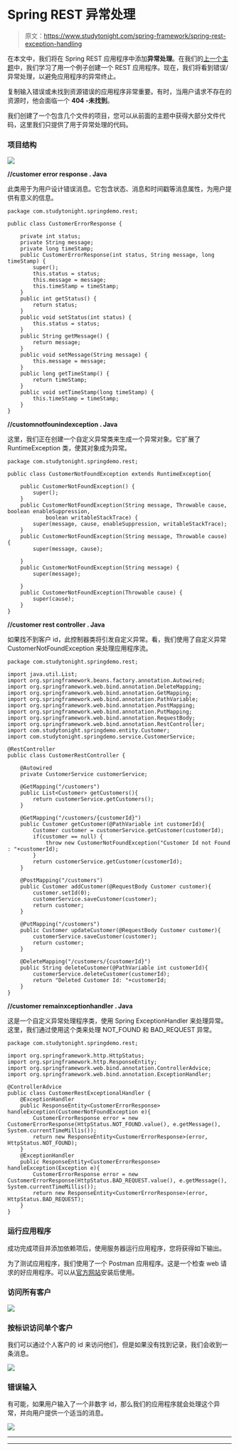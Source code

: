 # Spring REST 异常处理

> 原文：<https://www.studytonight.com/spring-framework/spring-rest-exception-handling>

在本文中，我们将在 Spring REST 应用程序中添加**异常处理**。在我们的[上一个主题](https://www.studytonight.com/spring-framework/spring-rest-crud-application)中，我们学习了用一个例子创建一个 REST 应用程序。现在，我们将看到错误/异常处理，以避免应用程序的异常终止。

复制输入错误或未找到资源错误的应用程序非常重要。有时，当用户请求不存在的资源时，他会面临一个 **404 -未找到**。

我们创建了一个包含几个文件的项目，您可以从前面的主题中获得大部分文件代码，这里我们只提供了用于异常处理的代码。

### 项目结构

![](../Images/bf714cdf52cd83924e42463757016c43.png)

**//customer error response . Java**

此类用于为用户设计错误消息。它包含状态、消息和时间戳等消息属性，为用户提供有意义的信息。

```
package com.studytonight.springdemo.rest;

public class CustomerErrorResponse {

	private int status;
	private String message;
	private long timeStamp;
	public CustomerErrorResponse(int status, String message, long timeStamp) {
		super();
		this.status = status;
		this.message = message;
		this.timeStamp = timeStamp;
	}
	public int getStatus() {
		return status;
	}
	public void setStatus(int status) {
		this.status = status;
	}
	public String getMessage() {
		return message;
	}
	public void setMessage(String message) {
		this.message = message;
	}
	public long getTimeStamp() {
		return timeStamp;
	}
	public void setTimeStamp(long timeStamp) {
		this.timeStamp = timeStamp;
	}
}
```

**//customnotfounindexception . Java**

这里，我们正在创建一个自定义异常类来生成一个异常对象。它扩展了 RuntimeException 类，使其对象成为异常。

```
package com.studytonight.springdemo.rest;

public class CustomerNotFoundException extends RuntimeException{

	public CustomerNotFoundException() {
		super();
	}
	public CustomerNotFoundException(String message, Throwable cause, boolean enableSuppression,
			boolean writableStackTrace) {
		super(message, cause, enableSuppression, writableStackTrace);
	}
	public CustomerNotFoundException(String message, Throwable cause) {
		super(message, cause);

	}
	public CustomerNotFoundException(String message) {
		super(message);

	}
	public CustomerNotFoundException(Throwable cause) {
		super(cause);
	}
} 
```

**//customer rest controller . Java**

如果找不到客户 id，此控制器类将引发自定义异常。看，我们使用了自定义异常 CustomerNotFoundException 来处理应用程序流。

```
package com.studytonight.springdemo.rest;

import java.util.List;
import org.springframework.beans.factory.annotation.Autowired;
import org.springframework.web.bind.annotation.DeleteMapping;
import org.springframework.web.bind.annotation.GetMapping;
import org.springframework.web.bind.annotation.PathVariable;
import org.springframework.web.bind.annotation.PostMapping;
import org.springframework.web.bind.annotation.PutMapping;
import org.springframework.web.bind.annotation.RequestBody;
import org.springframework.web.bind.annotation.RestController;
import com.studytonight.springdemo.entity.Customer;
import com.studytonight.springdemo.service.CustomerService;

@RestController
public class CustomerRestController {

	@Autowired
	private CustomerService customerService;

	@GetMapping("/customers")
	public List<Customer> getCustomers(){
		return customerService.getCustomers();
	}

	@GetMapping("/customers/{customerId}")
	public Customer getCustomer(@PathVariable int customerId){
		Customer customer = customerService.getCustomer(customerId);
		if(customer == null) {
			throw new CustomerNotFoundException("Customer Id not Found : "+customerId);
		}
		return customerService.getCustomer(customerId);
	}

	@PostMapping("/customers")
	public Customer addCustomer(@RequestBody Customer customer){
		customer.setId(0);
		customerService.saveCustomer(customer);
		return customer;
	}

	@PutMapping("/customers")
	public Customer updateCustomer(@RequestBody Customer customer){
		customerService.saveCustomer(customer);
		return customer;
	}

	@DeleteMapping("/customers/{customerId}")
	public String deleteCustomer(@PathVariable int customerId){
		customerService.deleteCustomer(customerId);
		return "Deleted Customer Id: "+customerId;
	}
}
```

**//customer remainxceptionhandler . Java**

这是一个自定义异常处理程序类，使用 Spring ExceptionHandler 来处理异常。这里，我们通过使用这个类来处理 NOT_FOUND 和 BAD_REQUEST 异常。

```
package com.studytonight.springdemo.rest;

import org.springframework.http.HttpStatus;
import org.springframework.http.ResponseEntity;
import org.springframework.web.bind.annotation.ControllerAdvice;
import org.springframework.web.bind.annotation.ExceptionHandler;

@ControllerAdvice
public class CustomerRestExceptionalHandler {
	@ExceptionHandler
	public ResponseEntity<CustomerErrorResponse> handleException(CustomerNotFoundException e){
		CustomerErrorResponse error = new CustomerErrorResponse(HttpStatus.NOT_FOUND.value(), e.getMessage(), System.currentTimeMillis());
		return new ResponseEntity<CustomerErrorResponse>(error, HttpStatus.NOT_FOUND);
	}	
	@ExceptionHandler
	public ResponseEntity<CustomerErrorResponse> handleException(Exception e){
		CustomerErrorResponse error = new CustomerErrorResponse(HttpStatus.BAD_REQUEST.value(), e.getMessage(), System.currentTimeMillis());
		return new ResponseEntity<CustomerErrorResponse>(error, HttpStatus.BAD_REQUEST);
	}	
}
```

### 运行应用程序

成功完成项目并添加依赖项后，使用服务器运行应用程序，您将获得如下输出。

为了测试应用程序，我们使用了一个 Postman 应用程序。这是一个检查 web 请求的好应用程序。可以从[官方网站](https://www.postman.com/downloads/)安装后使用。

### 访问所有客户

![](../Images/2bfe66f2b6377dd45b12e1aa06128052.png)

### 按标识访问单个客户

我们可以通过个人客户的 id 来访问他们，但是如果没有找到记录，我们会收到一条消息。

![](../Images/a18330dbc2a61924f1efcf06dfe699e3.png)

### 错误输入

有可能，如果用户输入了一个非数字 id，那么我们的应用程序就会处理这个异常，并向用户提供一个适当的消息。

![](../Images/0cd03367323db6984089c595d9e1fbd7.png)

* * *

* * *